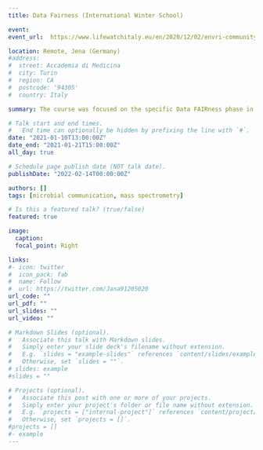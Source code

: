 ```yaml
---
title: Data Fairness (International Winter School)

event: 
event_url:  https://www.lifewatchitaly.eu/en/2020/12/02/envri-community-winter-school-2021/

location: Remote, Jena (Germany)
#address:
#  street: Accademia di Medicina
#  city: Turin
#  region: CA
#  postcode: '94305'
#  country: Italy

summary: The course was focused on the specific Data FAIRness phase in the Environmental and Earth sciences, containing different modules of Data Management. This Winter School was organised by the ENVRI-FAIR project in collaboration with the LIFEWATCH ERIC infrastructure.

# Talk start and end times.
#   End time can optionally be hidden by prefixing the line with `#`.
date: "2021-01-10T13:00:00Z"
date_end: "2021-01-21T15:00:00Z"
all_day: true

# Schedule page publish date (NOT talk date).
publishDate: "2022-02-14T00:00:00Z"

authors: []
tags: [microbial communication, mass spectrometry]

# Is this a featured talk? (true/false)
featured: true

image:
  caption:
  focal_point: Right

links:
#- icon: twitter
#  icon_pack: fab
#  name: Follow
#  url: https://twitter.com/Jana91205020
url_code: ""
url_pdf: ""
url_slides: ""
url_video: ""

# Markdown Slides (optional).
#   Associate this talk with Markdown slides.
#   Simply enter your slide deck's filename without extension.
#   E.g. `slides = "example-slides"` references `content/slides/example-slides.md`.
#   Otherwise, set `slides = ""`.
# slides: example
#slides = ""

# Projects (optional).
#   Associate this post with one or more of your projects.
#   Simply enter your project's folder or file name without extension.
#   E.g. `projects = ["internal-project"]` references `content/project/deep-learning/index.md`.
#   Otherwise, set `projects = []`.
#projects = []
#- example
---
```

